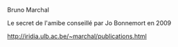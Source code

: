 
Bruno Marchal

Le secret de l'amibe conseillé par Jo Bonnemort en 2009

http://iridia.ulb.ac.be/~marchal/publications.html

